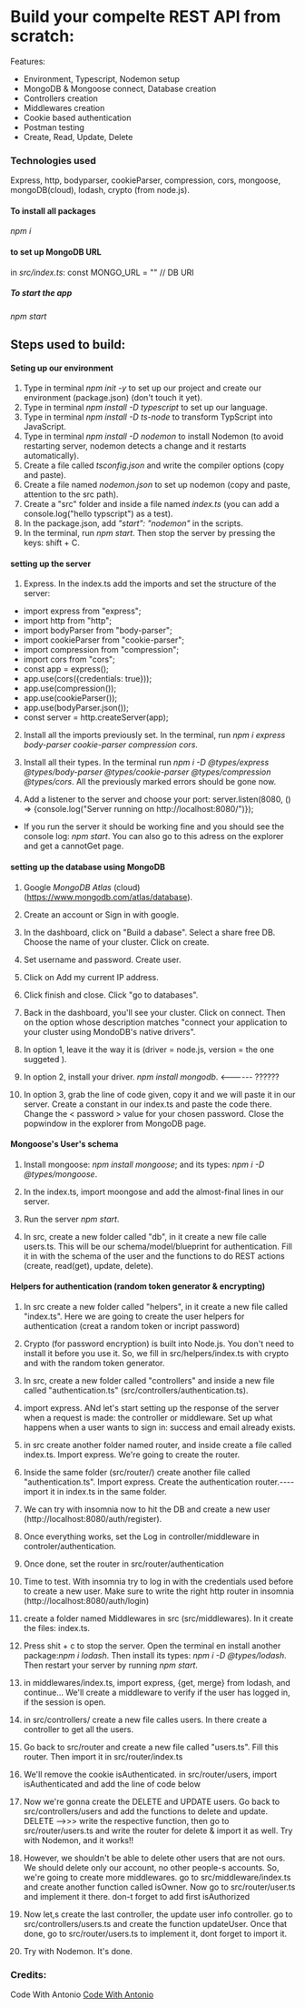 # Build your compelte REST API from scratch:

Features:

-   Environment, Typescript, Nodemon setup
-   MongoDB & Mongoose connect, Database creation
-   Controllers creation
-   Middlewares creation
-   Cookie based authentication
-   Postman testing
-   Create, Read, Update, Delete

### Technologies used

Express, http, bodyparser, cookieParser, compression, cors, mongoose, mongoDB(cloud), lodash, crypto (from node.js).

#### To install all packages

_npm i_

#### to set up MongoDB URL

in _src/index.ts_:
const MONGO_URL = "" // DB URI

##### To start the app

_npm start_

## Steps used to build:

#### Seting up our environment

1. Type in terminal _npm init -y_ to set up our project and create our environment (package.json) (don't touch it yet).
2. Type in terminal _npm install -D typescript_ to set up our language.
3. Type in terminal _npm install -D ts-node_ to transform TypScript into JavaScript.
4. Type in terminal _npm install -D nodemon_ to install Nodemon (to avoid restarting server, nodemon detects a change and it restarts automatically).
5. Create a file called _tsconfig.json_ and write the compiler options (copy and paste).
6. Create a file named _nodemon.json_ to set up nodemon (copy and paste, attention to the src path).
7. Create a "src" folder and inside a file named _index.ts_ (you can add a console.log("hello typscript") as a test).
8. In the package.json, add _"start": "nodemon"_ in the scripts.
9. In the terminal, run _npm start_. Then stop the server by pressing the keys: shift + C.

#### setting up the server

1. Express. In the index.ts add the imports and set the structure of the server:

-   import express from "express";
-   import http from "http";
-   import bodyParser from "body-parser";
-   import cookieParser from "cookie-parser";
-   import compression from "compression";
-   import cors from "cors";
-   const app = express();
-   app.use(cors({credentials: true}));
-   app.use(compression());
-   app.use(cookieParser());
-   app.use(bodyParser.json());
-   const server = http.createServer(app);

2. Install all the imports previously set. In the terminal, run _npm i express body-parser cookie-parser compression cors_.

3. Install all their types. In the terminal run _npm i -D @types/express @types/body-parser @types/cookie-parser @types/compression @types/cors_. All the previously marked errors should be gone now.

4. Add a listener to the server and choose your port:
   server.listen(8080, () => {console.log("Server running on http://localhost:8080/")});

-   If you run the server it should be working fine and you should see the console log: _npm start_. You can also go to this adress on the explorer and get a cannotGet page.

#### setting up the database using MongoDB

1. Google _MongoDB Atlas_ (cloud) (https://www.mongodb.com/atlas/database).

2. Create an account or Sign in with google.

3. In the dashboard, click on "Build a dabase". Select a share free DB. Choose the name of your cluster. Click on create.

4. Set username and password. Create user.

5. Click on Add my current IP address.

6. Click finish and close. Click "go to databases".

7. Back in the dashboard, you'll see your cluster. Click on connect. Then on the option whose description matches "connect your application to your cluster using MondoDB's native drivers".

8. In option 1, leave it the way it is (driver = node.js, version = the one suggeted ).
9. In option 2, install your driver. _npm install mongodb_. <------ ??????
10. In option 3, grab the line of code given, copy it and we will paste it in our server. Create a constant in our index.ts and paste the code there. Change the < password > value for your chosen password. Close the popwindow in the explorer from MongoDB page.

#### Mongoose's User's schema

1. Install mongoose: _npm install mongoose_; and its types: _npm i -D @types/mongoose_.

2. In the index.ts, import moongose and add the almost-final lines in our server.

3. Run the server _npm start_.

4. In src, create a new folder called "db", in it create a new file calle users.ts. This will be our schema/model/blueprint for authentication. Fill it in with the schema of the user and the functions to do REST actions (create, read(get), update, delete).

#### Helpers for authentication (random token generator & encrypting)

1. In src create a new folder called "helpers", in it create a new file called "index.ts". Here we are going to create the user helpers for authentication (creat a random token or incript password)

2. Crypto (for password encryption) is built into Node.js. You don't need to install it before you use it. So, we fill in src/helpers/index.ts with crypto and with the random token generator.

3. In src, create a new folder called "controllers" and inside a new file called "authentication.ts" (src/controllers/authentication.ts).

4. import express. ANd let's start setting up the response of the server when a request is made: the controller or middleware. Set up what happens when a user wants to sign in: success and email already exists.

5. in src create another folder named router, and inside create a file called index.ts. Import express. We're going to create the router.

6. Inside the same folder (src/router/) create another file called "authentication.ts". Import express. Create the authentication router.---- import it in index.ts in the same folder.

7. We can try with insomnia now to hit the DB and create a new user (http://localhost:8080/auth/register).

8. Once everything works, set the Log in controller/middleware in controler/authentication.

9. Once done, set the router in src/router/authentication

10. Time to test. With insomnia try to log in with the credentials used before to create a new user. Make sure to write the right http router in insomnia (http://localhost:8080/auth/login)

11. create a folder named Middlewares in src (src/middlewares). In it create the files: index.ts.

12. Press shit + c to stop the server. Open the terminal en install another package:_npm i lodash_. Then install its types: _npm i -D @types/lodash_. Then restart your server by running _npm start_.

13. in middlewares/index.ts, import express, {get, merge} from lodash, and continue... We'll create a middleware to verify if the user has logged in, if the session is open.

14. in src/controllers/ create a new file calles users. In there create a controller to get all the users.

15. Go back to src/router and create a new file called "users.ts". Fill this router. Then import it in src/router/index.ts

16. We'll remove the cookie isAuthenticated. in src/router/users, import isAuthenticated and add the line of code below

17. Now we're gonna create the DELETE and UPDATE users. Go back to src/controllers/users and add the functions to delete and update. DELETE -->>> write the respective function, then go to src/router/users.ts and write the router for delete & import it as well. Try with Nodemon, and it works!!

18. However, we shouldn't be able to delete other users that are not ours. We should delete only our account, no other people-s accounts. So, we're going to create more middlewares. go to src/middleware/index.ts and create another function called isOwner. Now go to src/router/user.ts and implement it there. don-t forget to add first isAuthorized

19. Now let,s create the last controller, the update user info controller. go to src/controllers/users.ts and create the function updateUser. Once that done, go to src/router/users.ts to implement it, dont forget to import it.

20. Try with Nodemon. It's done.

### Credits:

Code With Antonio
[Code With Antonio](https://youtu.be/b8ZUb_Okxro)
